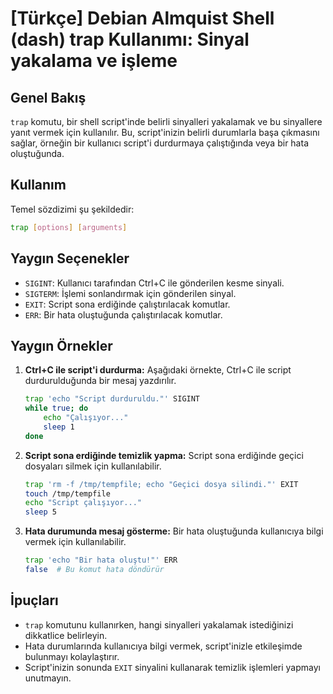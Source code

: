 # [Türkçe] Debian Almquist Shell (dash) trap Kullanımı: Sinyal yakalama ve işleme

## Genel Bakış
`trap` komutu, bir shell script'inde belirli sinyalleri yakalamak ve bu sinyallere yanıt vermek için kullanılır. Bu, script'inizin belirli durumlarla başa çıkmasını sağlar, örneğin bir kullanıcı script'i durdurmaya çalıştığında veya bir hata oluştuğunda.

## Kullanım
Temel sözdizimi şu şekildedir:

```bash
trap [options] [arguments]
```

## Yaygın Seçenekler
- `SIGINT`: Kullanıcı tarafından Ctrl+C ile gönderilen kesme sinyali.
- `SIGTERM`: İşlemi sonlandırmak için gönderilen sinyal.
- `EXIT`: Script sona erdiğinde çalıştırılacak komutlar.
- `ERR`: Bir hata oluştuğunda çalıştırılacak komutlar.

## Yaygın Örnekler

1. **Ctrl+C ile script'i durdurma:**
   Aşağıdaki örnekte, Ctrl+C ile script durdurulduğunda bir mesaj yazdırılır.
   ```bash
   trap 'echo "Script durduruldu."' SIGINT
   while true; do
       echo "Çalışıyor..."
       sleep 1
   done
   ```

2. **Script sona erdiğinde temizlik yapma:**
   Script sona erdiğinde geçici dosyaları silmek için kullanılabilir.
   ```bash
   trap 'rm -f /tmp/tempfile; echo "Geçici dosya silindi."' EXIT
   touch /tmp/tempfile
   echo "Script çalışıyor..."
   sleep 5
   ```

3. **Hata durumunda mesaj gösterme:**
   Bir hata oluştuğunda kullanıcıya bilgi vermek için kullanılabilir.
   ```bash
   trap 'echo "Bir hata oluştu!"' ERR
   false  # Bu komut hata döndürür
   ```

## İpuçları
- `trap` komutunu kullanırken, hangi sinyalleri yakalamak istediğinizi dikkatlice belirleyin.
- Hata durumlarında kullanıcıya bilgi vermek, script'inizle etkileşimde bulunmayı kolaylaştırır.
- Script'inizin sonunda `EXIT` sinyalini kullanarak temizlik işlemleri yapmayı unutmayın.